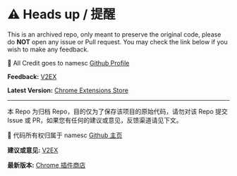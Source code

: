 # ⚠️ Heads up / 提醒
This is an archived repo, only meant to preserve the original code, please do **NOT** open any issue or Pull request. You may check the link below if you wish to make any feedback.

🎉 All Credit goes to namesc [Github Profile](https://github.com/hellonamesc)
 
**Feedback:** [V2EX](https://www.v2ex.com/t/1001024)

**Latest Version:** [Chrome Extensions Store](https://chromewebstore.google.com/detail/%E5%88%92%E8%AF%8D%E5%B0%8F%E7%AA%97%E6%90%9C%E7%B4%A2/fgmknallmmochhfngjmmmcpobelihfhe)

------
 
本 Repo 为归档 Repo，目的仅为了保存该项目的原始代码，请勿对该 Repo 提交 Issue 或 PR，如果您有任何的建议或意见，反馈渠道请见下文。

🎉 代码所有权归属于 namesc [Github 主页](https://github.com/hellonamesc)

**建议或意见:** [V2EX](https://www.v2ex.com/t/1001024)

**最新版本:** [Chrome 插件商店](https://chromewebstore.google.com/detail/%E5%88%92%E8%AF%8D%E5%B0%8F%E7%AA%97%E6%90%9C%E7%B4%A2/fgmknallmmochhfngjmmmcpobelihfhe)
